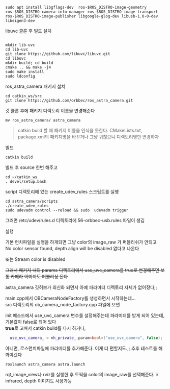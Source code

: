 ```
sudo apt install libgflags-dev  ros-$ROS_DISTRO-image-geometry ros-$ROS_DISTRO-camera-info-manager ros-$ROS_DISTRO-image-transport ros-$ROS_DISTRO-image-publisher libgoogle-glog-dev libusb-1.0-0-dev libeigen3-dev
```


libuvc 클론 후 빌드 설치
```

mkdir lib-uvc
cd lib-uvc
git clone https://github.com/libuvc/libuvc.git
cd libuvc
mkdir build; cd build
cmake .. && make -j4
sudo make install
sudo ldconfig
```


ros_astra_camera 패키지 설치
```
cd catkin_ws/src
git clone https://github.com/orbbec/ros_astra_camera.git
```

깃 클론 후에 패키지 디렉토리 이름을 변경해준다 
```
mv ros_astra_camera/ astra_camera
```

> catkin build 할 때 패키지 이름을 인식을 못한다. CMakeLists.txt, package.xml의 패키지명을 바꾸거나 그냥 귀찮으니 디렉토리명만 변경하자

빌드 
```
catkin build
```


빌드 후 source 한번 해주고 
```
cd ~/catkin_ws
. devel/setup.bash
```

script 디렉토리에 있는 create_udev_rules 스크립트를 실행
```
cd astra_camera/scripts
./create_udev_rules
sudo udevadm control --reload && sudo  udevadm trigger
```

그러면 /etc/udev/rules.d 디렉토리에 56-orbbec-usb.rules 파일이 생김

실행

기본 런치파일을 실행을 하게되면 그냥 color의 image_raw 가 퍼블리쉬가 안되고   
No color sensor found, depth align will be disabled 없다고 나온다   

또는 Stream color is disabled


~~그래서 패키지 내의 params 디렉토리에서 use_uvc_camera를 true로 변경해주면 보통 카메라 이미지도 퍼블리싱 된다~~

astra_camera 깃허브가 최신화 되면서 아예 파라미터 디렉토리 자체가 없어졌다;;


main.cpp에서 OBCameraNodeFactory를 생성하면서 시작하는데...   
src 디렉토리의 ob_camera_node_factory.cpp 파일에 보면

init 메소드에서 use_uvc_camera 변수를 설정해주는데 파라미터를 받게 되어 있는데, 기본값이 false로 되어 있다   
**true**로 고쳐서 catkin build를 다시 하거나,   
```cpp
  use_uvc_camera_ = nh_private_.param<bool>("use_uvc_camera", false);
```

아니면, 로스런치파일에 파라미터를 추가해준다. 이게 더 편할지도.;; 추후 테스트를 해봐야겠다 


```
roslaunch astra_camera astra.launch
```

rqt_image_view나 rviz를 실행한 후 토픽을 color의 image_raw를 선택해준다. 
ir infrared, depth 이미지도 사용가능


